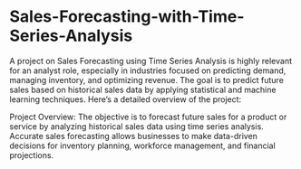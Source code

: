 # Sales-Forecasting-with-Time-Series-Analysis
A project on Sales Forecasting using Time Series Analysis is highly relevant for an analyst role, especially in industries focused on predicting demand, managing inventory, and optimizing revenue. The goal is to predict future sales based on historical sales data by applying statistical and machine learning techniques. Here’s a detailed overview of the project:

Project Overview:
The objective is to forecast future sales for a product or service by analyzing historical sales data using time series analysis. Accurate sales forecasting allows businesses to make data-driven decisions for inventory planning, workforce management, and financial projections.
